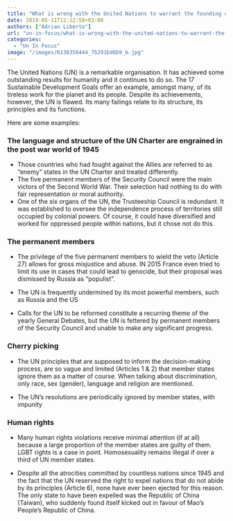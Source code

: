 ```yaml
---
title: "What is wrong with the United Nations to warrant the founding of an organisation like UN-aligned?"
date: 2019-05-11T12:22:58+03:00
authors: ["Adrian Liberto"]
url: "un-in-focus/what-is-wrong-with-the-united-nations-to-warrant-the-founding-of-an-organisation-like-un-aligned"
categories: 
  - "Un In Focus"
image: "/images/6138358444_7b291bd6b9_b.jpg"
---
```


The United Nations (UN) is a remarkable organisation. It has achieved some outstanding results for humanity and it continues to do so. The 17 Sustainable Development Goals offer an example, amongst many, of its tireless work for the planet and its people. Despite its achievements, however, the UN is flawed. Its many failings relate to its structure, its principles and its functions.

Here are some examples:

### **The language and structure of the UN Charter are engrained in the post war world of 1945**

- Those countries who had fought against the Allies are referred to as “enemy” states in the UN Charter and treated differently.
- The five permanent members of the Security Council were the main victors of the Second World War. Their selection had nothing to do with fair representation or moral authority.
- One of the six organs of the UN, the Trusteeship Council is redundant. It was established to oversee the independence process of territories still occupied by colonial powers. Of course, it could have diversified and worked for oppressed people within nations, but it chose not do this.

### **The permanent members**

- The privilege of the five permanent members to wield the veto (Article 27) allows for gross misjustice and abuse. IN 2015 France even tried to limit its use in cases that could lead to genocide, but their proposal was dismissed by Russia as “populist”.  
    
- The UN is frequently undermined by its most powerful members, such as Russia and the US  
    
- Calls for the UN to be reformed constitute a recurring theme of the yearly General Debates, but the UN is fettered by permanent members of the Security Council and unable to make any significant progress.

### **Cherry picking**

- The UN principles that are supposed to inform the decision-making process, are so vague and limited (Articles 1 & 2) that member states ignore them as a matter of course. When talking about discrimination, only race, sex (gender), language and religion are mentioned.  
    
- The UN’s resolutions are periodically ignored by member states, with impunity  
    

### **Human rights**

- Many human rights violations receive minimal attention (if at all) because a large proportion of the member states are guilty of them. LGBT rights is a case in point. Homosexuality remains illegal if over a third of UN member states.  
    
- Despite all the atrocities committed by countless nations since 1945 and the fact that the UN reserved the right to expel nations that do not abide by its principles (Article 6), none have ever been ejected for this reason. The only state to have been expelled was the Republic of China (Taiwan), who suddenly found itself kicked out in favour of Mao’s People’s Republic of China.
